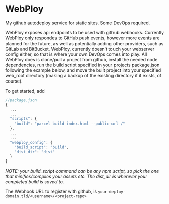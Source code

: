 # WebPloy

My github autodeploy service for static sites. Some DevOps required.

WebPloy exposes api endpoints to be used with github webhooks. Currently WebPloy only respondes to GitHub push events, however more [events](https://developer.github.com/webhooks/) are planned for the future, as well as potentially adding other providers, such as GitLab and BitBucket. WebPloy, currently doesn't touch your webserver config either, so that is where your own DevOps comes into play. All WebPloy does is clone/pull a project from github, install the needed node dependencies, run the build script specified in your projects package.json following the example below, and move the built project into your specified web_root directory (making a backup of the existing directory if it exists, of course).

To get started, add

```js
//package.json
{
  ...
  ...
  "scripts": {
    "build": "parcel build index.html --public-url /"
  },
  ...
  ...
  "webploy_config": {
    "build_script": "build",
    "dist_dir": "dist"
  }
}
```

_NOTE: your build_script command can be any npm script, so pick the one that minifies/compiles your assets etc. The dist_dir is wherever your completed build is saved to._

The Webhook URL to register with github, is `your-deploy-domain.tld/<username>/<project-repo>`
